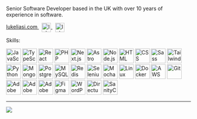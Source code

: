 Senior Software Developer based in the UK with over 10 years of experience in software.

<p align="left">
  <a href="https://lukeliasi.com" target="blank">
    lukeliasi.com
  </a>
  &nbsp;
  <a href="https://twitter.com/lukeliasi" target="blank">
    <img align="center" src="https://raw.githubusercontent.com/rahuldkjain/github-profile-readme-generator/master/src/images/icons/Social/twitter.svg" alt="lukeliasi" height="25" width="25" />
  </a>
  &nbsp;
  <a href="https://linkedin.com/in/lukeliasi" target="blank">
    <img align="center" src="https://raw.githubusercontent.com/rahuldkjain/github-profile-readme-generator/master/src/images/icons/Social/linked-in-alt.svg" alt="lukeliasi" height="25" width="25" />
  </a>
</p>

Skills:
<div align="left" style="margin-bottom: 15px;">
  <img src="https://lukeliasi.com/images/dev-logos/javascript.svg" alt="JavaScript" title="JavaScript" width="40px" height="40px">
  <img src="https://lukeliasi.com/images/dev-logos/typescript.svg" alt="TypeScript" title="TypeScript" width="40px" height="40px">
  <img src="https://lukeliasi.com/images/dev-logos/react.svg" alt="React" title="React" width="40px" height="40px">
  <img src="https://lukeliasi.com/images/dev-logos/php.svg" alt="PHP" title="PHP" width="40px" height="40px">
  <img src="https://lukeliasi.com/images/dev-logos/nextjs.png" alt="Next.js" title="Next.js" width="40px" height="40px">
  <img src="https://lukeliasi.com/images/dev-logos/astro.png" alt="Astro" title="Astro" width="40px" height="40px">
  <img src="https://lukeliasi.com/images/dev-logos/nodejs.svg" alt="Node.js" title="Node.js" width="40px" height="40px">
  <img src="https://lukeliasi.com/images/dev-logos/html.svg" alt="HTML" title="HTML" width="40px" height="40px">
  <img src="https://lukeliasi.com/images/dev-logos/css.svg" alt="CSS" title="CSS" width="40px" height="40px">
  <img src="https://lukeliasi.com/images/dev-logos/sass.svg" alt="Sass" title="Sass" width="40px" height="40px">
  <img src="https://lukeliasi.com/images/dev-logos/tailwind.svg" alt="Tailwind CSS" title="Tailwind CSS" width="40px" height="40px">
  <img src="https://lukeliasi.com/images/dev-logos/python.svg" alt="Python" title="Python" width="40px" height="40px">
  <img src="https://lukeliasi.com/images/dev-logos/mongodb.svg" alt="MongoDB" title="MongoDB" width="40px" height="40px">
  <img src="https://lukeliasi.com/images/dev-logos/postgresql.svg" alt="PostgreSQL" title="PostgreSQL" width="40px" height="40px">
  <img src="https://lukeliasi.com/images/dev-logos/mysql.svg" alt="MySQL" title="MySQL" width="40px" height="40px">
  <img src="https://lukeliasi.com/images/dev-logos/redis.svg" alt="Redis" title="Redis" width="40px" height="40px">
  <img src="https://lukeliasi.com/images/dev-logos/selenium.svg" alt="Selenium" title="Selenium" width="40px" height="40px">
  <img src="https://lukeliasi.com/images/dev-logos/mocha.svg" alt="Mocha" title="Mocha" width="40px" height="40px">
  <img src="https://lukeliasi.com/images/dev-logos/linux.svg" alt="Linux" title="Linux" width="40px" height="40px">
  <img src="https://lukeliasi.com/images/dev-logos/docker.svg" alt="Docker" title="Docker" width="40px" height="40px">
  <img src="https://lukeliasi.com/images/dev-logos/aws.svg" alt="AWS" title="AWS" width="40px" height="40px">
  <img src="https://lukeliasi.com/images/dev-logos/git.svg" alt="Git" title="Git" width="40px" height="40px">
  <img src="https://lukeliasi.com/images/dev-logos/xd.svg" alt="Adobe XD" title="Adobe XD" width="40px" height="40px">
  <img src="https://lukeliasi.com/images/dev-logos/ps.svg" alt="Adobe Photoshop" title="Adobe Photoshop" width="40px" height="40px">
  <img src="https://lukeliasi.com/images/dev-logos/ai.svg" alt="Adobe Illustrator" title="Adobe Illustrator" width="40px" height="40px">
  <img src="https://lukeliasi.com/images/dev-logos/figma.svg" alt="Figma" title="Figma" width="40px" height="40px">
  <img src="https://lukeliasi.com/images/dev-logos/wordpress.svg" alt="WordPress" title="WordPress" width="40px" height="40px">
  <img src="https://lukeliasi.com/images/dev-logos/directus.svg" alt="Directus" title="Directus" width="40px" height="40px">
  <img src="https://lukeliasi.com/images/dev-logos/sanitycms.png" alt="SanityCMS" title="SanityCMS" width="40px" height="40px">
</div>

---
[![](https://visitcount.itsvg.in/api?id=lukeliasi&label=Profile%20Views&color=8&pretty=true)](https://visitcount.itsvg.in)
